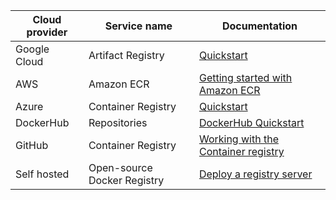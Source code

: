 | Cloud provider | Service name                | Documentation                                                                                                                                                                                                                                                                                 |
| -------------- | --------------------------- | --------------------------------------------------------------------------------------------------------------------------------------------------------------------------------------------------------------------------------------------------------------------------------------------- |
| Google Cloud   | Artifact Registry           | [Quickstart](https://cloud.google.com/artifact-registry/docs/docker/quickstart)                                                                                                                                                                                                               |
| AWS            | Amazon ECR                  | [Getting started with Amazon ECR](https://docs.aws.amazon.com/AmazonECR/latest/userguide/getting-started-console.html)                                                                                                                                                                        |
| Azure          | Container Registry          | [Quickstart](https://docs.microsoft.com/en-us/azure/container-registry/container-registry-get-started-portal#:~:text=Azure%20Container%20Registry%20is%20a,container%20images%20and%20related%20artifacts.&text=Then%2C%20use%20Docker%20commands%20to,the%20image%20from%20your%20registry.) |
| DockerHub      | Repositories                | [DockerHub Quickstart](https://docs.docker.com/docker-hub/)                       |
| GitHub         | Container Registry          | [Working with the Container registry](https://docs.github.com/en/packages/working-with-a-github-packages-registry/working-with-the-container-registry )                                                                                                                                                                                              |
| Self hosted    | Open-source Docker Registry | [Deploy a registry server](https://docs.docker.com/registry/deploying/) |